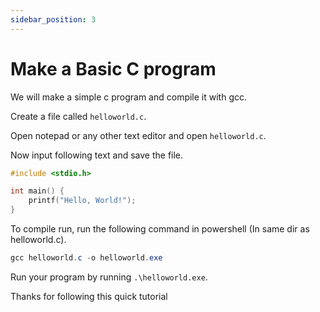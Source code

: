 ```yaml
---
sidebar_position: 3
---
```


# Make a Basic C program

We will make a simple c program and compile it with gcc.

Create a file called ```helloworld.c```.

Open notepad or any other text editor and open ```helloworld.c```.

Now input following text and save the file.

```c title="helloworld.c"
#include <stdio.h>

int main() {
    printf("Hello, World!");
}
```

To compile run, run the following command in powershell (In same dir as helloworld.c).

```powershell
gcc helloworld.c -o helloworld.exe
```

Run your program by running ```.\helloworld.exe```.

Thanks for following this quick tutorial 

